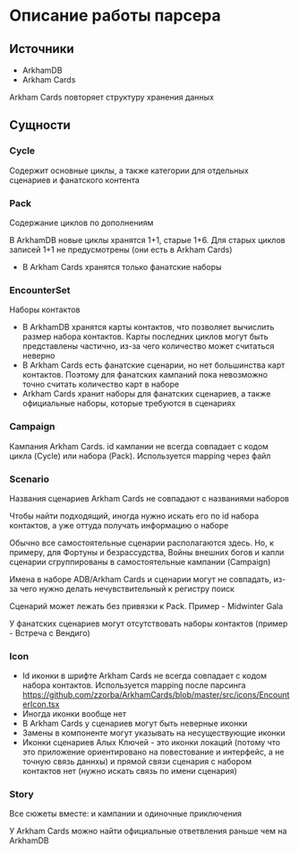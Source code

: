 # Описание работы парсера

## Источники

- ArkhamDB
- Arkham Cards

Arkham Cards повторяет структуру хранения данных

## Сущности

### Cycle

Содержит основные циклы, а также категории для отдельных сценариев и фанатского контента

### Pack

Содержание циклов по дополнениям

В ArkhamDB новые циклы хранятся 1+1, старые 1+6. Для старых циклов записей 1+1 не предусмотрены (они есть в Arkham Cards)

- В Arkham Cards хранятся только фанатские наборы

### EncounterSet

Наборы контактов

- В ArkhamDB хранятся карты контактов, что позволяет вычислить размер набора контактов. 
Карты последних циклов могут быть представлены частично, из-за чего количество может считаться неверно
- В Arkham Cards есть фанатские сценарии, но нет большинства карт контактов. Поэтому для фанатских кампаний пока невозможно точно считать количество карт в наборе 
- Arkham Cards хранит наборы для фанатских сценариев, а также официальные наборы, которые требуются в сценариях

### Campaign

Кампания Arkham Cards. id кампании не всегда совпадает с кодом цикла (Cycle) или набора (Pack). Используется mapping через файл

### Scenario

Названия сценариев Arkham Cards не совпадают с названиями наборов

Чтобы найти подходящий, иногда нужно искать его по id набора контактов, а уже оттуда получать информацию о наборе

Обычно все самостоятельные сценарии располагаются здесь. Но, к примеру, для Фортуны и безрассудства, Войны внешних богов и капли сценарии сгруппированы в самостоятельные кампании (Campaign)

Имена в наборе ADB/Arkham Cards и сценарии могут не совпадать, из-за чего нужно делать нечувствительный к регистру поиск 

Сценарий может лежать без привязки к Pack. Пример - Midwinter Gala

У фанатских сценариев могут отсутствовать наборы контактов (пример - Встреча с Вендиго)

### Icon

- Id иконки в шрифте Arkham Cards не всегда совпадает с кодом набора контактов. Используется mapping после парсинга https://github.com/zzorba/ArkhamCards/blob/master/src/icons/EncounterIcon.tsx
- Иногда иконки вообще нет
- В Arkham Cards у сценариев могут быть неверные иконки
- Замены в компоненте могут указывать на несуществующие иконки
- Иконки сценариев Алых Ключей - это иконки локаций (потому что это приложение ориентировано на повестование и интерфейс, а не точную связь даннхы) и прямой связи сценария с набором контактов нет (нужно искать связь по имени сценария)

### Story

Все сюжеты вместе: и кампании и одиночные приключения

У Arkham Cards можно найти официальные ответвления раньше чем на ArkhamDB